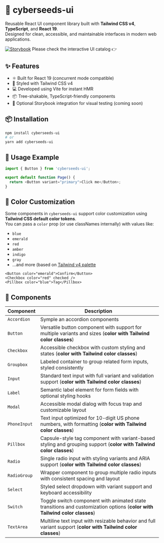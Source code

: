 # 🌱 cyberseeds-ui

Reusable React UI component library built with **Tailwind CSS v4**, **TypeScript**, and **React 19**.  
Designed for clean, accessible, and maintainable interfaces in modern web applications.

[![Storybook](https://img.shields.io/badge/Storybook-online-orange?logo=storybook)](https://cyber937.github.io/cyberseeds-ui/?path=/docs/overview--docs) Please check the interactive UI catalog 👉

## ✨ Features

- ⚛️ Built for React 19 (concurrent mode compatible)
- 🎨 Styled with Tailwind CSS v4
- 💻 Developed using Vite for instant HMR
- 📦 Tree-shakable, TypeScript-friendly components
- 🧪 Optional Storybook integration for visual testing (coming soon)

## 📦 Installation

```bash
npm install cyberseeds-ui
# or
yarn add cyberseeds-ui
```

## 🚀 Usage Example

```typescript
import { Button } from 'cyberseeds-ui';

export default function Page() {
  return <Button variant="primary">Click me</Button>;
}
```

## 🎨 Color Customization

Some components in `cyberseeds-ui` support color customization using **Tailwind CSS default color tokens**.  
You can pass a `color` prop (or use classNames internally) with values like:

- `blue`
- `emerald`
- `red`
- `amber`
- `indigo`
- `gray`
- ...and more (based on [Tailwind v4 palette](https://tailwindcss.com/docs/colors)

```tsx
<Button color="emerald">Confirm</Button>
<Checkbox color="red" checked />
<Pillbox color="blue">Tag</Pillbox>
```

## 🧱 Components

| Component     | Description |
|---------------|-------------|
| `Accordion`   | Symple an accordion components |
| `Button`      | Versatile button component with support for multiple variants and sizes (**color with Tailwind color classes**)|
| `Checkbox`    | Accessible checkbox with custom styling and states (**color with Tailwind color classes**) |
| `Groupbox`    | Labeled container to group related form inputs, styled consistently |
| `Input`       | Standard text input with full variant and validation support (**color with Tailwind color classes**) |
| `Label`       | Semantic label element for form fields with optional styling hooks |
| `Modal`       | Accessible modal dialog with focus trap and customizable layout |
| `PhoneInput`  | Text input optimized for 10-digit US phone numbers, with formatting (**color with Tailwind color classes**)|
| `Pillbox`     | Capsule-style tag component with variant-based styling and grouping support (**color with Tailwind color classes**)|
| `Radio`       | Single radio input with styling variants and ARIA support (**color with Tailwind color classes**)|
| `RadioGroup`  | Wrapper component to group multiple radio inputs with consistent spacing and layout |
| `Select`      | Styled select dropdown with variant support and keyboard accessibility |
| `Switch`      | Toggle switch component with animated state transitions and customization options (**color with Tailwind color classes**)|
| `TextArea`    | Multiline text input with resizable behavior and full variant support (**color with Tailwind color classes**)|

